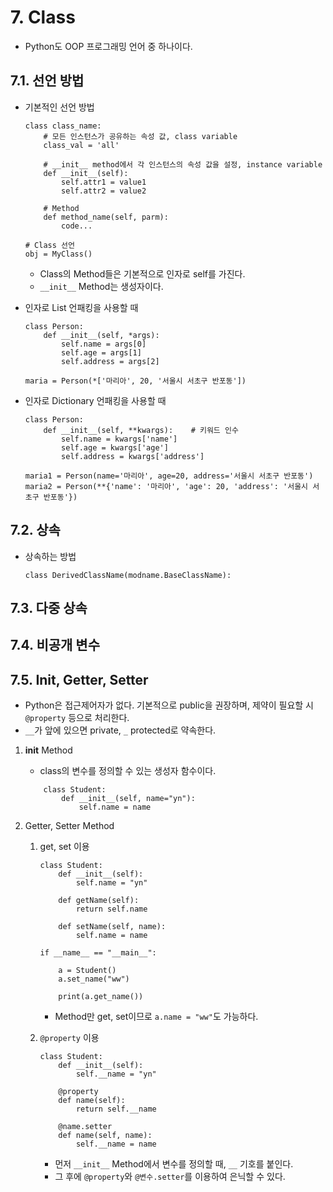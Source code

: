 # 7. Class
* Python도 OOP 프로그래밍 언어 중 하나이다.

## 7.1. 선언 방법
* 기본적인 선언 방법
    ```
    class class_name:
        # 모든 인스턴스가 공유하는 속성 값, class variable
        class_val = 'all'
  
        # __init__ method에서 각 인스턴스의 속성 값을 설정, instance variable
        def __init__(self):
            self.attr1 = value1
            self.attr2 = value2
  
        # Method
        def method_name(self, parm):
            code... 
  
    # Class 선언
    obj = MyClass()    
    ```
    * Class의 Method들은 기본적으로 인자로 self를 가진다.
    * ```__init__``` Method는 생성자이다.
    

* 인자로 List 언패킹을 사용할 때
    ```
    class Person:
        def __init__(self, *args):
            self.name = args[0]
            self.age = args[1]
            self.address = args[2]
     
    maria = Person(*['마리아', 20, '서울시 서초구 반포동'])
    ```
  
 * 인자로 Dictionary 언패킹을 사용할 때
    ```
    class Person:
        def __init__(self, **kwargs):    # 키워드 인수
            self.name = kwargs['name']
            self.age = kwargs['age']
            self.address = kwargs['address']
     
    maria1 = Person(name='마리아', age=20, address='서울시 서초구 반포동')
    maria2 = Person(**{'name': '마리아', 'age': 20, 'address': '서울시 서초구 반포동'})
    ```

## 7.2. 상속
* 상속하는 방법
    ```
    class DerivedClassName(modname.BaseClassName):
    ```

## 7.3. 다중 상속



## 7.4. 비공개 변수



## 7.5. Init, Getter, Setter
* Python은 접근제어자가 없다. 기본적으로 public을 권장하며, 제약이 필요할 시 ```@property``` 등으로 처리한다.
* ```__```가 앞에 있으면 private, ```_``` protected로 약속한다.

1. __init__ Method
    * class의 변수를 정의할 수 있는 생성자 함수이다.
    ```
        class Student:
            def __init__(self, name="yn"):
                self.name = name    
    ```

2. Getter, Setter Method
    1) get, set 이용
        ```
        class Student:
            def __init__(self):
                self.name = "yn"

            def getName(self):
                return self.name
                   
            def setName(self, name):
                self.name = name
            
        if __name__ == "__main__":
       
            a = Student()
            a.set_name("ww")
            
            print(a.get_name())
        ```
        * Method만 get, set이므로 ```a.name = "ww"```도 가능하다.

    2) ```@property``` 이용
        ```
        class Student:
            def __init__(self):
                self.__name = "yn"
            
            @property
            def name(self):
                return self.__name

            @name.setter
            def name(self, name):
                self.__name = name  
        ```
        * 먼저 ```__init__``` Method에서 변수를 정의할 때, ```__``` 기호를 붙인다.
        * 그 후에 ```@property```와 ```@변수.setter```를 이용하여 은닉할 수 있다.

















